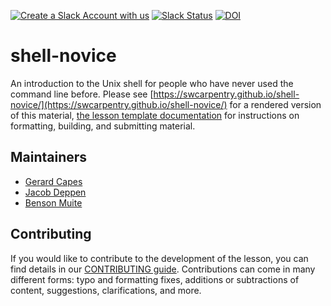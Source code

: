 [![Create a Slack Account with us][create_slack_svg]][slack_invite]
[![Slack Status][slack_status_svg]][slack_status]
[![DOI][doi_svg]][doi]

# shell-novice

An introduction to the Unix shell for people who have never used the command line before.
Please see [https://swcarpentry.github.io/shell-novice/](https://swcarpentry.github.io/shell-novice/)
for a rendered version of this material, [the lesson template documentation][lesson-example]
for instructions on formatting, building, and submitting material.

## Maintainers

- [Gerard Capes][gerard_capes]
- [Jacob Deppen][jacob_deppen]
- [Benson Muite][benson_muite]

## Contributing

If you would like to contribute to the development of the lesson, you can find details in our
[CONTRIBUTING guide](https://github.com/swcarpentry/shell-novice/blob/main/CONTRIBUTING.md).
Contributions can come in many different forms: typo and formatting fixes, additions or subtractions
of content, suggestions, clarifications, and more.

[slack_invite]: https://swc-slack-invite.herokuapp.com/
[create_slack_svg]: https://img.shields.io/badge/Create_Slack_Account-The_Carpentries-071159.svg
[slack_status]: https://swcarpentry.slack.com/messages/C9X3XTHJ8
[slack_status_svg]: https://img.shields.io/badge/Slack_Channel-swc--shell-E01563.svg
[doi]: https://doi.org/10.5281/zenodo.3266823
[doi_svg]: https://zenodo.org/badge/DOI/10.5281/zenodo.3266823.svg
[lesson-example]: https://carpentries.github.io/lesson-example/
[gerard_capes]: https://carpentries.org/instructors/#capes_gerard
[jacob_deppen]: https://deppen8.github.io/
[benson_muite]: https://carpentries.org/instructors/#benson_muite



